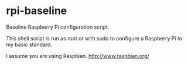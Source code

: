 rpi-baseline
============

Baseline Raspberry Pi configuration script.

This shell script is run as root or with sudo to configure a Raspberry Pi to my basic standard.

I assume you are using Raspbian.  http://www.raspbian.org/
